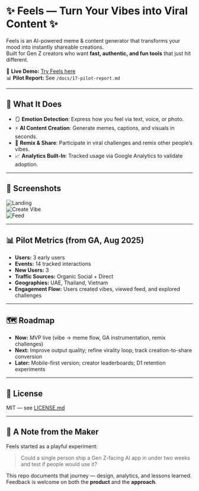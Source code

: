 # ✨ Feels — Turn Your Vibes into Viral Content ✨

Feels is an AI-powered meme & content generator that transforms your mood into instantly shareable creations.  
Built for Gen Z creators who want **fast, authentic, and fun tools** that just hit different.

🔗 **Live Demo:** [Try Feels here](https://vibe-translator-abhishekdhama18.replit.app/)  
📊 **Pilot Report:** See `/docs/17-pilot-report.md`  

---

## 🎯 What It Does
- 🪞 **Emotion Detection**: Express how you feel via text, voice, or photo.  
- ⚡ **AI Content Creation**: Generate memes, captions, and visuals in seconds.  
- 🔄 **Remix & Share**: Participate in viral challenges and remix other people’s vibes.  
- 📈 **Analytics Built-In**: Tracked usage via Google Analytics to validate adoption.  

---

## 📸 Screenshots

![Landing](./docs/screenshots/feels-landing.png)  
![Create Vibe](./docs/screenshots/feels-create.png)  
![Feed](./docs/screenshots/feels-feed.png)   

---

## 📊 Pilot Metrics (from GA, Aug 2025)
- **Users:** 3 early users  
- **Events:** 14 tracked interactions  
- **New Users:** 3  
- **Traffic Sources:** Organic Social + Direct  
- **Geographies:** UAE, Thailand, Vietnam  
- **Engagement Flow:** Users created vibes, viewed feed, and explored challenges  

---

## 🗺 Roadmap
- **Now:** MVP live (vibe → meme flow, GA instrumentation, remix challenges)  
- **Next:** Improve output quality; refine virality loop; track creation-to-share conversion  
- **Later:** Mobile-first version; creator leaderboards; D1 retention experiments  

---

## 📄 License
MIT — see [LICENSE.md](./LICENSE.md)

---

## 🙌 A Note from the Maker
Feels started as a playful experiment:  
> Could a single person ship a Gen Z-facing AI app in under two weeks and test if people would use it?  

This repo documents that journey — design, analytics, and lessons learned.  
Feedback is welcome on both the **product** and the **approach**.  
